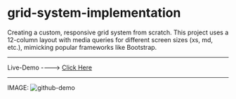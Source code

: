 # grid-system-implementation

Creating a custom, responsive grid system from scratch.
This project uses a 12-column layout with media queries for different screen sizes (xs, md, etc.), mimicking popular frameworks like Bootstrap.

--------------------------------------------------------------

Live-Demo ----> [Click Here](https://mohammadrezaei5.github.io/grid-system-implementation/)

--------------------------------------------------------------

IMAGE:
![github-demo](https://github.com/user-attachments/assets/10f525df-3598-4d09-a41f-d28ab36a43f2)
